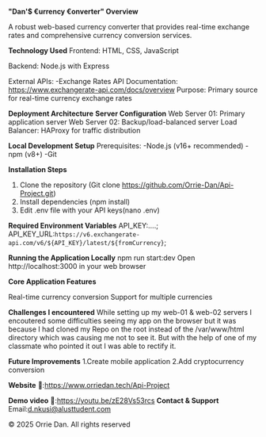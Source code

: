 **"Dan'$ €urrency €onverter" Overview**

A robust web-based currency converter that provides real-time exchange rates and comprehensive currency conversion services.

**Technology Used**
Frontend: HTML, CSS, JavaScript

Backend: Node.js with Express

External APIs:
       -Exchange Rates API
          Documentation: https://www.exchangerate-api.com/docs/overview
          Purpose: Primary source for real-time currency exchange rates

**Deployment Architecture**
  **Server Configuration**
Web Server 01: Primary application server
Web Server 02: Backup/load-balanced server
Load Balancer: HAProxy for traffic distribution          
          
**Local Development Setup**
Prerequisites:
-Node.js (v16+ recommended)
-npm (v8+)
-Git

**Installation Steps**
1. Clone the repository (Git clone https://github.com/Orrie-Dan/Api-Project.git)
2. Install dependencies (npm install)
3. Edit .env file with your API keys(nano .env)

   
**Required Environment Variables**
API_KEY:....; 
API_KEY_URL:`https://v6.exchangerate-api.com/v6/${API_KEY}/latest/${fromCurrency}`;

**Running the Application Locally**
npm run start:dev
Open http://localhost:3000 in your web browser

**Core Application Features**

Real-time currency conversion
Support for multiple currencies

**Challenges I encountered**
While setting up my web-01 & web-02 servers I encoutered some difficulties seeing my app on the browser but it was because I had cloned my Repo on the root instead of the /var/www/html directory which was causing me not to see it.
But with the help of one of my classmate who pointed it out I was able to rectify it.

**Future Improvements**
1.Create mobile application
2.Add cryptocurrency conversion

**Website**
🔗:https://www.orriedan.tech/Api-Project

**Demo video**
🔗:https://youtu.be/zE28Vs53rcs
**Contact & Support**
Email:d.nkusi@alusttudent.com

&copy; 2025 Orrie Dan. All rights reserved
